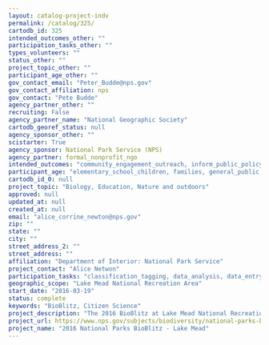 ```yaml
---
layout: catalog-project-indv
permalink: /catalog/325/
cartodb_id: 325
intended_outcomes_other: ""
participation_tasks_other: ""
types_volunteers: ""
status_other: ""
project_topic_other: ""
participant_age_other: ""
gov_contact_email: "Peter_Budde@nps.gov"
gov_contact_affiliation: nps
gov_contact: "Pete Budde"
agency_partner_other: ""
recruiting: False
agency_partner_name: "National Geographic Society"
cartodb_georef_status: null
agency_sponsor_other: ""
scistarter: True
agency_sponsor: National Park Service (NPS)
agency_partner: formal_nonprofit_ngo
intended_outcomes: "community_engagement_outreach, inform_public_policy, io_education, operational_integration_use, research_advancement"
participant_age: "elementary_school_children, families, general_public, middle_school_children, targeted_group, teens"
cartodb_id_0: null
project_topic: "Biology, Education, Nature and outdoors"
approved: null
updated_at: null
created_at: null
email: "alice_corrine_newton@nps.gov"
zip: ""
state: ""
city: ""
street_address_2: ""
street_address: ""
affiliation: "Department of Interior: National Park Service"
project_contact: "Alice Netwon"
participation_tasks: "classification_tagging, data_analysis, data_entry, finding_entities, identification, learning, observation, site_selection_description, specimen_sample_collection"
geographic_scope: "Lake Mead National Recreation Area"
start_date: "2016-03-19"
status: complete
keywords: "BioBlitz, Citizen Science"
project_description: "The 2016 BioBlitz at Lake Mead National Recreation Area will explore organisms in all taxonomic groups throughout the park, with particular emphasis on reptiles at Boulder Beach and CO River Heritage Park."
project_url: https://www.nps.gov/subjects/biodiversity/national-parks-bioblitz.htm
project_name: "2016 National Parks BioBlitz - Lake Mead"
---
```

